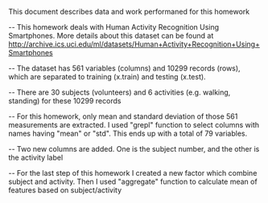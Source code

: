 This document describes data and work performaned for this homework

-- This homework deals with Human Activity Recognition Using Smartphones. More details about this dataset
can be found at http://archive.ics.uci.edu/ml/datasets/Human+Activity+Recognition+Using+Smartphones

-- The dataset has 561 variables (columns) and 10299 records (rows), which are separated to 
training (x.train) and testing (x.test).

-- There are 30 subjects (volunteers) and 6 activities (e.g. walking, standing) for these 10299 records

-- For this homework, only mean and standard deviation of those 561 measurements are extracted.
I used "grepl" function to select columns with names having "mean" or "std". 
This ends up with a total of 79 variables.

-- Two new columns are added. One is the subject number, and the other is the activity label

-- For the last step of this homework I created a new factor which combine subject and activity. 
Then I used "aggregate" function to calculate mean of features based on subject/activity